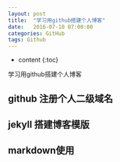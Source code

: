 ```yaml
---
layout: post
title:  "学习用github搭建个人博客"
date:   2016-07-10 07:00:00
categories: GitHub
tags: Github
---
```


* content
{:toc}

学习用github搭建个人博客



## github 注册个人二级域名

## jekyll 搭建博客模版

## markdown使用







